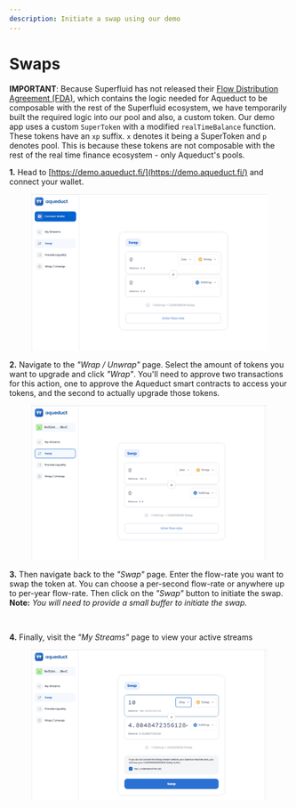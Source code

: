 ```yaml
---
description: Initiate a swap using our demo
---
```


# Swaps

**IMPORTANT**: Because Superfluid has not released their [Flow Distribution Agreement (FDA)](https://docs.superfluid.finance/superfluid/protocol-overview/in-depth-overview/super-agreements/streaming-distributions-coming-soon), which contains the logic needed for Aqueduct to be composable with the rest of the Superfluid ecosystem, we have temporarily built the required logic into our pool and also, a custom token. Our demo app uses a custom `SuperToken` with a modified `realTimeBalance` function. These tokens have an `xp` suffix. `x` denotes it being a SuperToken and `p` denotes pool. This is because these tokens are not composable with the rest of the real time finance ecosystem - only Aqueduct's pools.



**1.** Head to [https://demo.aqueduct.fi/](https://demo.aqueduct.fi/) and connect your wallet.

<figure><img src="../../../.gitbook/assets/Screen Recording 2022-11-28 at 21.30.42.gif" alt="Gif showing how to connect your wallet"><figcaption></figcaption></figure>

**2.** Navigate to the _"Wrap / Unwrap"_ page. Select the amount of tokens you want to upgrade and click _"Wrap"_. You'll need to approve two transactions for this action, one to approve the Aqueduct smart contracts to access your tokens, and the second to actually upgrade those tokens.

<figure><img src="../../../.gitbook/assets/Screen Recording 2022-11-28 at 22.17.27.gif" alt=""><figcaption></figcaption></figure>

**3.** Then navigate back to the _"Swap"_ page. Enter the flow-rate you want to swap the token at. You can choose a per-second flow-rate or anywhere up to per-year flow-rate. Then click on the _"Swap"_ button to initiate the swap. **Note:** _You will need to provide a small buffer to initiate the swap._

<figure><img src="../../../.gitbook/assets/Screen Recording 2022-11-28 at 22.46.04.gif" alt=""><figcaption></figcaption></figure>

**4.** Finally, visit the _"My Streams"_ page to view your active streams

<figure><img src="../../../.gitbook/assets/Screen Recording 2022-11-28 at 22.52.58.gif" alt=""><figcaption></figcaption></figure>

